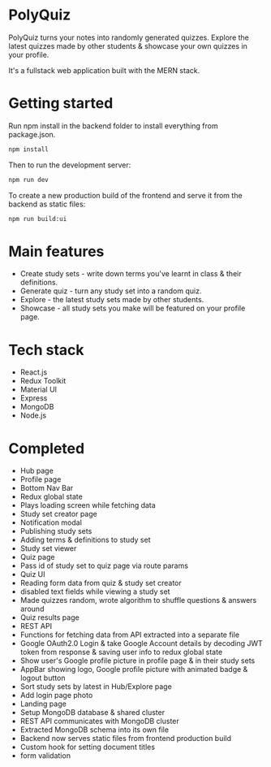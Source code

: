 # PolyQuiz

PolyQuiz turns your notes into randomly generated quizzes. Explore the latest
quizzes made by other students & showcase your own quizzes in your profile.

It's a fullstack web application built with the MERN stack.

# Getting started

Run npm install in the backend folder to install everything from package.json.
```bash
npm install
```

Then to run the development server:
```bash
npm run dev
```

To create a new production build of the frontend and serve it from the backend as static files:
```bash
npm run build:ui
```

# Main features
* Create study sets - write down terms you've learnt in class & their definitions.
* Generate quiz - turn any study set into a random quiz.
* Explore - the latest study sets made by other students.
* Showcase - all study sets you make will be featured on your profile page.

# Tech stack
* React.js
* Redux Toolkit
* Material UI
* Express
* MongoDB
* Node.js

# Completed
* Hub page
* Profile page
* Bottom Nav Bar
* Redux global state
* Plays loading screen while fetching data
* Study set creator page
* Notification modal
* Publishing study sets
* Adding terms & definitions to study set
* Study set viewer
* Quiz page
* Pass id of study set to quiz page via route params 
* Quiz UI
* Reading form data from quiz & study set creator
* disabled text fields while viewing a study set
* Made quizzes random, wrote algorithm to shuffle questions & answers around
* Quiz results page
* REST API
* Functions for fetching data from API extracted into a separate file
* Google OAuth2.0 Login & take Google Account details by decoding JWT token from response & saving user info to redux global state
* Show user's Google profile picture in profile page & in their study sets
* AppBar showing logo, Google profile picture with animated badge & logout button
* Sort study sets by latest in Hub/Explore page
* Add login page photo
* Landing page
* Setup MongoDB database & shared cluster
* REST API communicates with MongoDB cluster
* Extracted MongoDB schema into its own file
* Backend now serves static files from frontend production build
* Custom hook for setting document titles
* form validation 